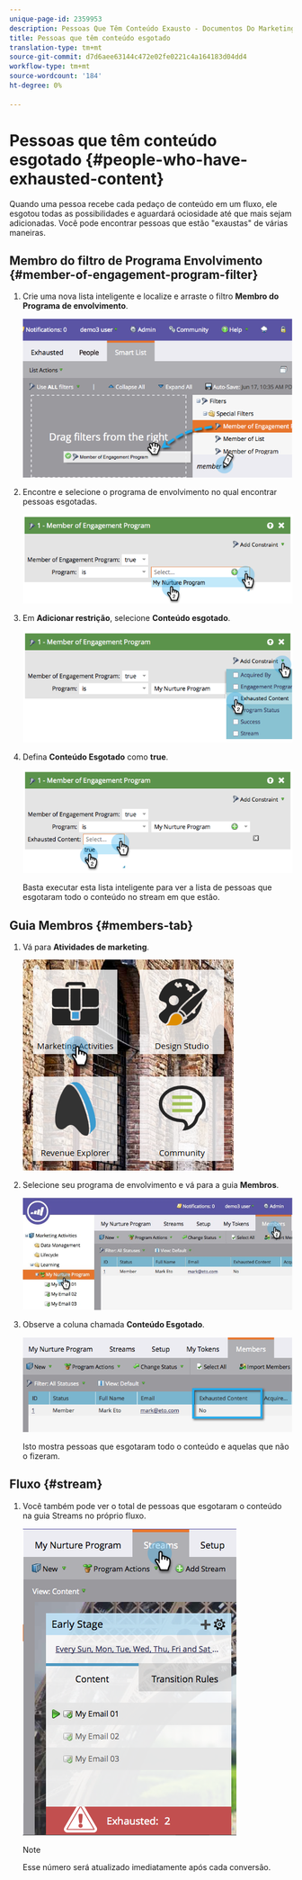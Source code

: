 ```yaml
---
unique-page-id: 2359953
description: Pessoas Que Têm Conteúdo Exausto - Documentos Do Marketing - Documentação Do Produto
title: Pessoas que têm conteúdo esgotado
translation-type: tm+mt
source-git-commit: d7d6aee63144c472e02fe0221c4a164183d04dd4
workflow-type: tm+mt
source-wordcount: '184'
ht-degree: 0%

---
```



# Pessoas que têm conteúdo esgotado {#people-who-have-exhausted-content}

Quando uma pessoa recebe cada pedaço de conteúdo em um fluxo, ele esgotou todas as possibilidades e aguardará ociosidade até que mais sejam adicionadas. Você pode encontrar pessoas que estão &quot;exaustas&quot; de várias maneiras.

## Membro do filtro de Programa Envolvimento {#member-of-engagement-program-filter}

1. Crie uma nova lista inteligente e localize e arraste o filtro **Membro do Programa de envolvimento**.

   ![](assets/image2014-9-15-18-20-0.png)

1. Encontre e selecione o programa de envolvimento no qual encontrar pessoas esgotadas.

   ![](assets/image2014-9-15-18-3a20-3a11.png)

1. Em **Adicionar restrição**, selecione **Conteúdo esgotado**.

   ![](assets/image2014-9-15-18-3a20-3a17.png)

1. Defina **Conteúdo Esgotado** como **true**.

   ![](assets/image2014-9-15-18-3a20-3a21.png)

   Basta executar esta lista inteligente para ver a lista de pessoas que esgotaram todo o conteúdo no stream em que estão.

## Guia Membros {#members-tab}

1. Vá para **Atividades de marketing**.

   ![](assets/ma.png)

1. Selecione seu programa de envolvimento e vá para a guia **Membros**.

   ![](assets/memberstab.jpg)

1. Observe a coluna chamada **Conteúdo Esgotado**.

   ![](assets/image2014-9-15-18-3a21-3a7.png)

   Isto mostra pessoas que esgotaram todo o conteúdo e aquelas que não o fizeram.

## Fluxo {#stream}

1. Você também pode ver o total de pessoas que esgotaram o conteúdo na guia Streams no próprio fluxo.

   ![](assets/image2014-9-15-18-3a21-3a38.png)

   >[!NOTE]
   >
   >Esse número será atualizado imediatamente após cada conversão.

